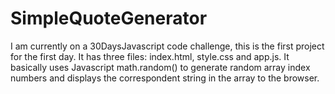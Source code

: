 # SimpleQuoteGenerator
I am currently on a 30DaysJavascript code challenge, this is the first project for the first day.
It has three files: index.html, style.css and app.js.
It basically uses Javascript math.random() to generate random array index numbers and displays the correspondent string in the array to the browser. 
